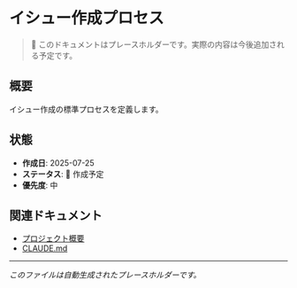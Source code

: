 # イシュー作成プロセス

> 📝 このドキュメントはプレースホルダーです。実際の内容は今後追加される予定です。

## 概要

イシュー作成の標準プロセスを定義します。

## 状態

- **作成日**: 2025-07-25
- **ステータス**: 🚧 作成予定
- **優先度**: 中

## 関連ドキュメント

- [プロジェクト概要](../../README.md)
- [CLAUDE.md](../../CLAUDE.md)

---

_このファイルは自動生成されたプレースホルダーです。_
